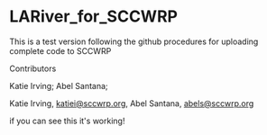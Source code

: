# LARiver_for_SCCWRP

This is a test version following the github procedures for uploading complete code to SCCWRP


Contributors

Katie Irving;
Abel Santana;

Katie Irving, katiei@sccwrp.org, Abel Santana, abels@sccwrp.org

if you can see this it's working!

